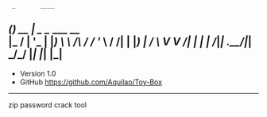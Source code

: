      _       ____                 
 ___(_)_ __ |  _ \__      ___ __  
|_  / | '_ \| |_) \ \ /\ / / '_ \ 
 / /| | |_) |  __/ \ V  V /| | | |
/___|_| .__/|_|     \_/\_/ |_| |_|
      |_|                         
---------------------------------------------
* Version  1.0
* GitHub   https://github.com/Aquilao/Toy-Box
---------------------------------------------

zip password crack tool
